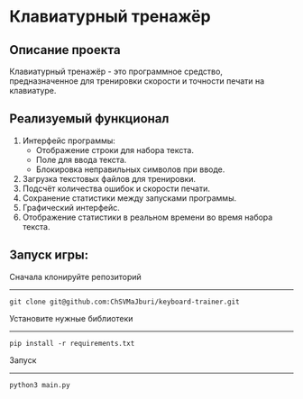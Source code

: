 # Клавиатурный тренажёр

## Описание проекта
Клавиатурный тренажёр - это программное средство, предназначенное для тренировки скорости и точности печати на клавиатуре.

## Реализуемый функционал
1. Интерфейс программы:
   - Отображение строки для набора текста.
   - Поле для ввода текста.
   - Блокировка неправильных символов при вводе.
2. Загрузка текстовых файлов для тренировки.
3. Подсчёт количества ошибок и скорости печати.
4. Сохранение статистики между запусками программы.
5. Графический интерфейс.
6. Отображение статистики в реальном времени во время набора текста.

## Запуск игры:

Сначала клонируйте репозиторий

---

    git clone git@github.com:ChSVMaJburi/keyboard-trainer.git

Установите нужные библиотеки

---

    pip install -r requirements.txt

Запуск

---

    python3 main.py
